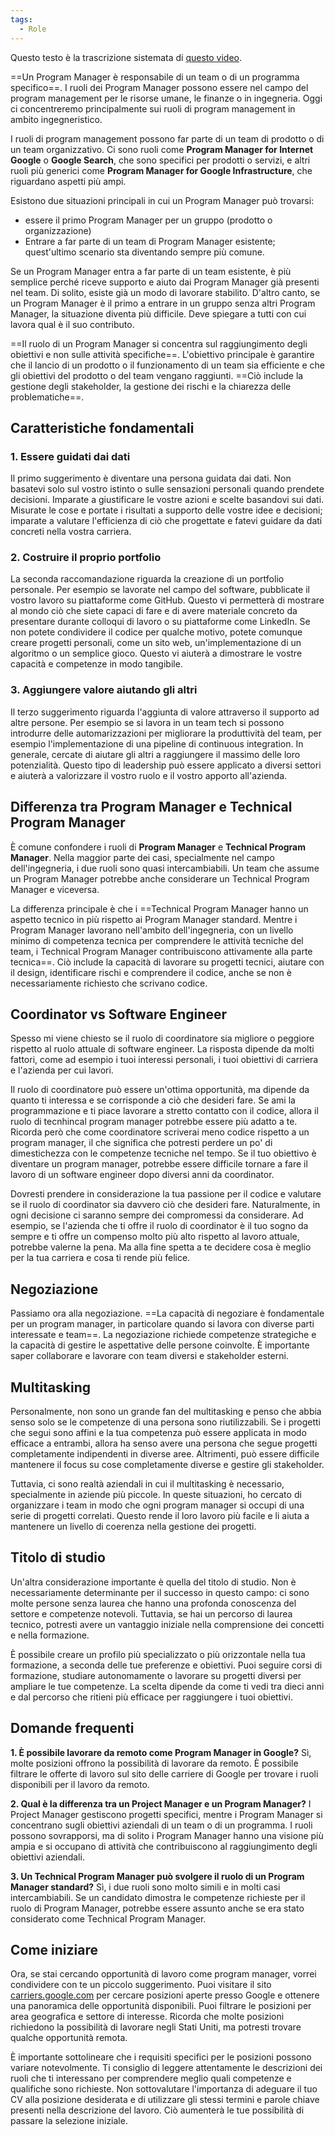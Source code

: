 ```yaml
---
tags:
  - Role
---
```



Questo testo è la trascrizione sistemata di [questo video](https://www.youtube.com/watch?v=To5KtOBboKQ).

==Un Program Manager è responsabile di un team o di un programma specifico==.
I ruoli dei Program Manager possono essere nel campo del program management per le risorse umane, le finanze o in ingegneria. 
Oggi ci concentreremo principalmente sui ruoli di program management in ambito ingegneristico.

I ruoli di program management possono far parte di un team di prodotto o di un team organizzativo.
Ci sono ruoli come **Program Manager for Internet Google** o **Google Search**, che sono specifici per prodotti o servizi, e altri ruoli più generici come **Program Manager for Google Infrastructure**, che riguardano aspetti più ampi.

Esistono due situazioni principali in cui un Program Manager può trovarsi:
* essere il primo Program Manager per un gruppo (prodotto o organizzazione)
* Entrare a far parte di un team di Program Manager esistente; quest'ultimo scenario sta diventando sempre più comune.

Se un Program Manager entra a far parte di un team esistente, è più semplice perché riceve supporto e aiuto dai Program Manager già presenti nel team. Di solito, esiste già un modo di lavorare stabilito. D'altro canto, se un Program Manager è il primo a entrare in un gruppo senza altri Program Manager, la situazione diventa più difficile. Deve spiegare a tutti con cui lavora qual è il suo contributo.

==Il ruolo di un Program Manager si concentra sul raggiungimento degli obiettivi e non sulle attività specifiche==.
L'obiettivo principale è garantire che il lancio di un prodotto o il funzionamento di un team sia efficiente e che gli obiettivi del prodotto o del team vengano raggiunti.
==Ciò include la gestione degli stakeholder, la gestione dei rischi e la chiarezza delle problematiche==.

## Caratteristiche fondamentali
### 1. Essere guidati dai dati

Il primo suggerimento è diventare una persona guidata dai dati.
Non basatevi solo sul vostro istinto o sulle sensazioni personali quando prendete decisioni.
Imparate a giustificare le vostre azioni e scelte basandovi sui dati.
Misurate le cose e portate i risultati a supporto delle vostre idee e decisioni; imparate a valutare l'efficienza di ciò che progettate e fatevi guidare da dati concreti nella vostra carriera.

### 2. Costruire il proprio portfolio
La seconda raccomandazione riguarda la creazione di un portfolio personale.
Per esempio se lavorate nel campo del software, pubblicate il vostro lavoro su piattaforme come GitHub. Questo vi permetterà di mostrare al mondo ciò che siete capaci di fare e di avere materiale concreto da presentare durante colloqui di lavoro o su piattaforme come LinkedIn.
Se non potete condividere il codice per qualche motivo, potete comunque creare progetti personali, come un sito web, un'implementazione di un algoritmo o un semplice gioco.
Questo vi aiuterà a dimostrare le vostre capacità e competenze in modo tangibile.

### 3. Aggiungere valore aiutando gli altri

Il terzo suggerimento riguarda l'aggiunta di valore attraverso il supporto ad altre persone.
Per esempio se si lavora in un team tech si possono introdurre delle automarizzazioni per migliorare la produttività del team, per esempio l'implementazione di una pipeline di continuous integration.
In generale, cercate di aiutare gli altri a raggiungere il massimo delle loro potenzialità.
Questo tipo di leadership può essere applicato a diversi settori e aiuterà a valorizzare il vostro ruolo e il vostro apporto all'azienda.


## Differenza tra Program Manager e Technical Program Manager

È comune confondere i ruoli di **Program Manager** e **Technical Program Manager**. Nella maggior parte dei casi, specialmente nel campo dell'ingegneria, i due ruoli sono quasi intercambiabili. Un team che assume un Program Manager potrebbe anche considerare un Technical Program Manager e viceversa.

La differenza principale è che i ==Technical Program Manager hanno un aspetto tecnico in più rispetto ai Program Manager standard. Mentre i Program Manager lavorano nell'ambito dell'ingegneria, con un livello minimo di competenza tecnica per comprendere le attività tecniche del team, i Technical Program Manager contribuiscono attivamente alla parte tecnica==.
Ciò include la capacità di lavorare su progetti tecnici, aiutare con il design, identificare rischi e comprendere il codice, anche se non è necessariamente richiesto che scrivano codice.

## Coordinator vs Software Engineer

Spesso mi viene chiesto se il ruolo di coordinatore sia migliore o peggiore rispetto al ruolo attuale di software engineer. La risposta dipende da molti fattori, come ad esempio i tuoi interessi personali, i tuoi obiettivi di carriera e l'azienda per cui lavori.

Il ruolo di coordinatore può essere un'ottima opportunità, ma dipende da quanto ti interessa e se corrisponde a ciò che desideri fare.
Se ami la programmazione e ti piace lavorare a stretto contatto con il codice, allora il ruolo di tecnhincal program manager potrebbe essere più adatto a te.
Ricorda però che come coordinatore scriverai meno codice rispetto a un program manager, il che significa che potresti perdere un po' di dimestichezza con le competenze tecniche nel tempo.
Se il tuo obiettivo è diventare un program manager, potrebbe essere difficile tornare a fare il lavoro di un software engineer dopo diversi anni da coordinator.

Dovresti prendere in considerazione la tua passione per il codice e valutare se il ruolo di coordinator sia davvero ciò che desideri fare.
Naturalmente, in ogni decisione ci saranno sempre dei compromessi da considerare. Ad esempio, se l'azienda che ti offre il ruolo di coordinator è il tuo sogno da sempre e ti offre un compenso molto più alto rispetto al lavoro attuale, potrebbe valerne la pena. Ma alla fine spetta a te decidere cosa è meglio per la tua carriera e cosa ti rende più felice.

## Negoziazione

Passiamo ora alla negoziazione. ==La capacità di negoziare è fondamentale per un program manager, in particolare quando si lavora con diverse parti interessate e team==.
La negoziazione richiede competenze strategiche e la capacità di gestire le aspettative delle persone coinvolte. È importante saper collaborare e lavorare con team diversi e stakeholder esterni.

## Multitasking

Personalmente, non sono un grande fan del multitasking e penso che abbia senso solo se le competenze di una persona sono riutilizzabili.
Se i progetti che segui sono affini e la tua competenza può essere applicata in modo efficace a entrambi, allora ha senso avere una persona che segue progetti completamente indipendenti in diverse aree.
Altrimenti, può essere difficile mantenere il focus su cose completamente diverse e gestire gli stakeholder.

Tuttavia, ci sono realtà aziendali in cui il multitasking è necessario, specialmente in aziende più piccole.
In queste situazioni, ho cercato di organizzare i team in modo che ogni program manager si occupi di una serie di progetti correlati.
Questo rende il loro lavoro più facile e li aiuta a mantenere un livello di coerenza nella gestione dei progetti.


## Titolo di studio

Un'altra considerazione importante è quella del titolo di studio. Non è necessariamente determinante per il successo in questo campo: ci sono molte persone senza laurea che hanno una profonda conoscenza del settore e competenze notevoli. Tuttavia, se hai un percorso di laurea tecnico, potresti avere un vantaggio iniziale nella comprensione dei concetti e nella formazione.

È possibile creare un profilo più specializzato o più orizzontale nella tua formazione, a seconda delle tue preferenze e obiettivi. Puoi seguire corsi di formazione, studiare autonomamente o lavorare su progetti diversi per ampliare le tue competenze. La scelta dipende da come ti vedi tra dieci anni e dal percorso che ritieni più efficace per raggiungere i tuoi obiettivi.

## Domande frequenti

**1. È possibile lavorare da remoto come Program Manager in Google?** Sì, molte posizioni offrono la possibilità di lavorare da remoto. È possibile filtrare le offerte di lavoro sul sito delle carriere di Google per trovare i ruoli disponibili per il lavoro da remoto.

**2. Qual è la differenza tra un Project Manager e un Program Manager?** I Project Manager gestiscono progetti specifici, mentre i Program Manager si concentrano sugli obiettivi aziendali di un team o di un programma. I ruoli possono sovrapporsi, ma di solito i Program Manager hanno una visione più ampia e si occupano di attività che contribuiscono al raggiungimento degli obiettivi aziendali.

**3. Un Technical Program Manager può svolgere il ruolo di un Program Manager standard?** Sì, i due ruoli sono molto simili e in molti casi intercambiabili. Se un candidato dimostra le competenze richieste per il ruolo di Program Manager, potrebbe essere assunto anche se era stato considerato come Technical Program Manager.

## Come iniziare

Ora, se stai cercando opportunità di lavoro come program manager, vorrei condividere con te un piccolo suggerimento. Puoi visitare il sito [carriers.google.com](https://carriers.google.com) per cercare posizioni aperte presso Google e ottenere una panoramica delle opportunità disponibili. Puoi filtrare le posizioni per area geografica e settore di interesse. Ricorda che molte posizioni richiedono la possibilità di lavorare negli Stati Uniti, ma potresti trovare qualche opportunità remota.

È importante sottolineare che i requisiti specifici per le posizioni possono variare notevolmente. Ti consiglio di leggere attentamente le descrizioni dei ruoli che ti interessano per comprendere meglio quali competenze e qualifiche sono richieste. Non sottovalutare l'importanza di adeguare il tuo CV alla posizione desiderata e di utilizzare gli stessi termini e parole chiave presenti nella descrizione del lavoro. Ciò aumenterà le tue possibilità di passare la selezione iniziale.



